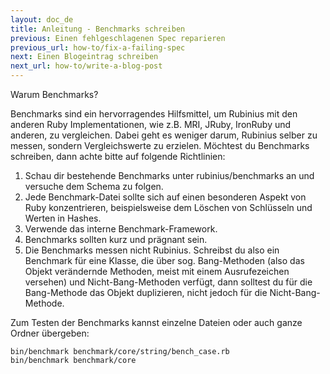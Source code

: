 ```yaml
---
layout: doc_de
title: Anleitung - Benchmarks schreiben
previous: Einen fehlgeschlagenen Spec reparieren
previous_url: how-to/fix-a-failing-spec
next: Einen Blogeintrag schreiben
next_url: how-to/write-a-blog-post
---
```


Warum Benchmarks?

Benchmarks sind ein hervorragendes Hilfsmittel, um Rubinius mit den anderen
Ruby Implementationen, wie z.B. MRI, JRuby, IronRuby und anderen, zu
vergleichen. Dabei geht es weniger darum, Rubinius selber zu messen, sondern
Vergleichswerte zu erzielen. Möchtest du Benchmarks schreiben, dann achte bitte
auf folgende Richtlinien:

  1.  Schau dir bestehende Benchmarks unter rubinius/benchmarks an und versuche
      dem Schema zu folgen.
  2.  Jede Benchmark-Datei sollte sich auf einen besonderen Aspekt von Ruby
      konzentrieren, beispielsweise dem Löschen von Schlüsseln und Werten in 
      Hashes.
  3.  Verwende das interne Benchmark-Framework.
  4.  Benchmarks sollten kurz und prägnant sein.
  5.  Die Benchmarks messen nicht Rubinius. Schreibst du also ein Benchmark für
      eine Klasse, die über sog. Bang-Methoden (also das Objekt verändernde 
      Methoden, meist mit einem Ausrufezeichen versehen) und 
      Nicht-Bang-Methoden verfügt, dann solltest du für die Bang-Methode das
      Objekt duplizieren, nicht jedoch für die Nicht-Bang-Methode.

Zum Testen der Benchmarks kannst einzelne Dateien oder auch ganze Ordner 
übergeben:

    bin/benchmark benchmark/core/string/bench_case.rb
    bin/benchmark benchmark/core
